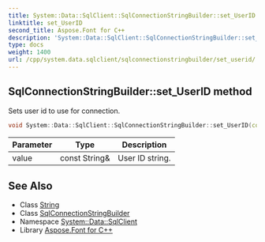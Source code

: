 ```yaml
---
title: System::Data::SqlClient::SqlConnectionStringBuilder::set_UserID method
linktitle: set_UserID
second_title: Aspose.Font for C++
description: 'System::Data::SqlClient::SqlConnectionStringBuilder::set_UserID method. Sets user id to use for connection in C++.'
type: docs
weight: 1400
url: /cpp/system.data.sqlclient/sqlconnectionstringbuilder/set_userid/
---
```

## SqlConnectionStringBuilder::set_UserID method


Sets user id to use for connection.

```cpp
void System::Data::SqlClient::SqlConnectionStringBuilder::set_UserID(const String &value)
```


| Parameter | Type | Description |
| --- | --- | --- |
| value | const String\& | User ID string. |

## See Also

* Class [String](../../../system/string/)
* Class [SqlConnectionStringBuilder](../)
* Namespace [System::Data::SqlClient](../../)
* Library [Aspose.Font for C++](../../../)
